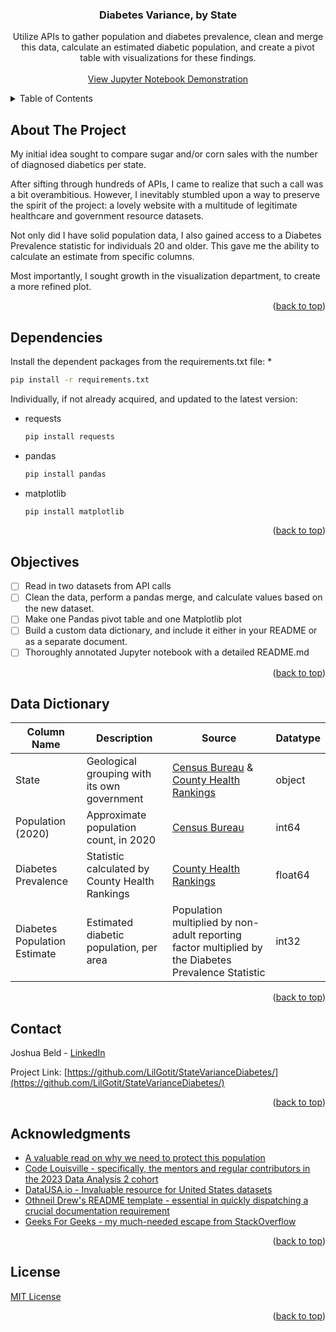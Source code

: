 <a name="readme-top"></a>

<h3 align="center">Diabetes Variance, by State</h3>

  <p align="center">
    Utilize APIs to gather population and diabetes prevalence, clean and merge this data, calculate an estimated diabetic population, and create a pivot table with visualizations for these findings.
    <br />
    <br />
    <a href="https://github.com/LilGotit/StateVarianceDiabetes/blob/main/StateVarianceDiabetes.ipynb">View Jupyter Notebook Demonstration</a>
  </p>
</div>

<details>
  <summary>Table of Contents</summary>
  <ol>
    <li><a href="#about-the-project">About The Project</a></li>
    <li><a href="#dependencies">Dependencies</a></li>
    <li><a href="#objectives">Objectives</a></li>
    <li><a href="#data-dictionary">Data Dictionary</a></li>
    <li><a href="#contact">Contact</a></li>
    <li><a href="#acknowledgments">Acknowledgments</a></li>
    <li><a href="#license">License</a></li>
  </ol>
</details>

## About The Project

My initial idea sought to compare sugar and/or corn sales with the number of diagnosed diabetics per state.

After sifting through hundreds of APIs, I came to realize that such a call was a bit overambitious. 
However, I inevitably stumbled upon a way to preserve the spirit of the project: a lovely website with a multitude of legitimate healthcare and government resource datasets.

Not only did I have solid population data, I also gained access to a Diabetes Prevalence statistic for individuals 20 and older.
This gave me the ability to calculate an estimate from specific columns.

Most importantly, I sought growth in the visualization department, to create a more refined plot. 

<p align="right">(<a href="#readme-top">back to top</a>)</p>

## Dependencies

Install the dependent packages from the requirements.txt file:
* 
  ```sh
  pip install -r requirements.txt
  ```
Individually, if not already acquired, and updated to the latest version:
* requests
  ```sh
  pip install requests
  ```
* pandas
  ```sh
  pip install pandas
  ```
* matplotlib
  ```sh
  pip install matplotlib
  ```

<p align="right">(<a href="#readme-top">back to top</a>)</p>

## Objectives

- [ ] Read in two datasets from API calls
- [ ] Clean the data, perform a pandas merge, and calculate values based on the new dataset.
- [ ] Make one Pandas pivot table and one Matplotlib plot
- [ ] Build a custom data dictionary, and include it either in your README or as a separate document.
- [ ] Thoroughly annotated Jupyter notebook with a detailed README.md

<p align="right">(<a href="#readme-top">back to top</a>)</p>

## Data Dictionary

| Column Name | Description | Source | Datatype |
| ----------- | ----------- | ------ | -------- |
| State       | Geological grouping with its own government | [Census Bureau](https://census.gov/) & [County Health Rankings](http://countyhealthrankings.org) | object |
| Population (2020) | Approximate population count, in 2020 | [Census Bureau](https://census.gov/) | int64 |
| Diabetes Prevalence | Statistic calculated by County Health Rankings | [County Health Rankings](http://countyhealthrankings.org) | float64 |
| Diabetes Population Estimate | Estimated diabetic population, per area | Population multiplied by non-adult reporting factor multiplied by the Diabetes Prevalence Statistic | int32 |


<p align="right">(<a href="#readme-top">back to top</a>)</p>

## Contact

Joshua Beld - [LinkedIn](https://www.linkedin.com/in/joshuabeld/)

Project Link: [https://github.com/LilGotit/StateVarianceDiabetes/](https://github.com/LilGotit/StateVarianceDiabetes/)

<p align="right">(<a href="#readme-top">back to top</a>)</p>

## Acknowledgments

* [A valuable read on why we need to protect this population](https://www.hrw.org/report/2022/04/12/if-im-out-insulin-im-going-die/united-states-lack-regulation-fuels-crisis)
* [Code Louisville - specifically, the mentors and regular contributors in the 2023 Data Analysis 2 cohort](https://codelouisville.org/)
* [DataUSA.io - Invaluable resource for United States datasets](https://datausa.io/)
* [Othneil Drew's README template - essential in quickly dispatching a crucial documentation requirement](https://github.com/othneildrew/Best-README-Template/)
* [Geeks For Geeks - my much-needed escape from StackOverflow](https://www.geeksforgeeks.org/)

<p align="right">(<a href="#readme-top">back to top</a>)</p>

## License

[MIT License](https://github.com/LilGotit/StateVarianceDiabetes/blob/main/LICENSE.txt)

<p align="right">(<a href="#readme-top">back to top</a>)</p>
